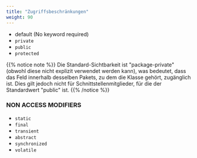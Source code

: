 ```yaml
---
title: "Zugriffsbeschränkungen"
weight: 90
---
```


* default (No keyword required)
* `private`
* `public`
* `protected`

{{% notice note %}}
Die Standard-Sichtbarkeit ist "package-private" (obwohl diese nicht explizit verwendet werden kann), was bedeutet, dass das Feld innerhalb desselben Pakets, zu dem die Klasse gehört, zugänglich ist.
Dies gilt jedoch nicht für Schnittstellenmitglieder, für die der Standardwert "public" ist.
{{% /notice %}}

### NON ACCESS MODIFIERS

* `static`
* `final`
* `transient`
* `abstract`
* `synchronized`
* `volatile`